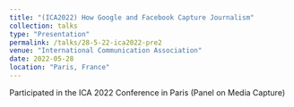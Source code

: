 ```yaml
---
title: "(ICA2022) How Google and Facebook Capture Journalism"
collection: talks
type: "Presentation"
permalink: /talks/28-5-22-ica2022-pre2
venue: "International Communication Association"
date: 2022-05-28
location: "Paris, France"
---
```


Participated in the ICA 2022 Conference in Paris (Panel on Media Capture)

